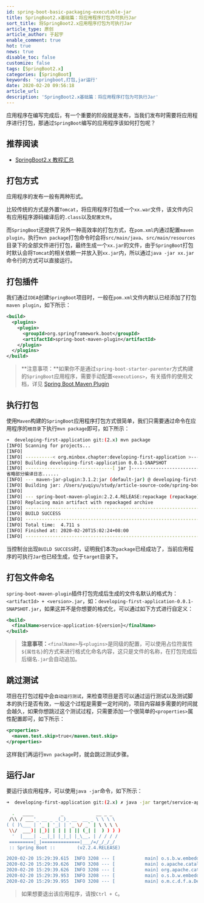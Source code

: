 ```yaml
---
id: spring-boot-basic-packaging-executable-jar
title: SpringBoot2.x基础篇：将应用程序打包为可执行Jar
sort_title: 将SpringBoot2.x应用程序打包为可执行Jar
article_type: 原创
article_author: 于起宇
enable_comment: true
hot: true
news: true
disable_toc: false
customize: false
tags: [SpringBoot2.x]
categories: [SpringBoot]
keywords: 'springboot,打包,jar运行'
date: 2020-02-20 09:56:18
article_url:
description: 'SpringBoot2.x基础篇：将应用程序打包为可执行Jar'
---
```


应用程序在编写完成后，有一个重要的阶段就是发布，当我们发布时需要将应用程序进行打包，那通过`SpringBoot`编写的应用程序该如何打包呢？

## 推荐阅读
- [SpringBoot2.x 教程汇总](http://blog.minbox.org/spring-boot-2-x-articles.html)

## 打包方式

应用程序的发布一般有两种形式。

比较传统的方式是外置`Tomcat`，将应用程序打包成一个`xx.war`文件，该文件内只有应用程序源码编译后的`.class`以及`配置文件`。

而`SpringBoot`还提供了另外一种高效率的打包方式，在`pom.xml`内通过配置`maven plugin`，执行`mvn package`打包命令时会将`src/main/java`、`src/main/resources`目录下的全部文件进行打包，最终生成一个`xx.jar`的文件，由于`SpringBoot`打包时默认会将`Tomcat`的相关依赖一并放入到`xx.jar`内，所以通过`java -jar xx.jar`命令行的方式可以直接运行。

## 打包插件

我们通过`IDEA`创建`SpringBoot`项目时，一般在`pom.xml`文件内默认已经添加了打包`maven plugin`，如下所示：

```xml
<build>
  <plugins>
    <plugin>
      <groupId>org.springframework.boot</groupId>
      <artifactId>spring-boot-maven-plugin</artifactId>
    </plugin>
  </plugins>
</build>
```

> **注意事项：**如果你不是通过`spring-boot-starter-parenter`方式构建的`SpringBoot`应用程序，需要手动配置`<executions>`，有关插件的使用文档，详见 [Spring Boot Maven Plugin](https://docs.spring.io/spring-boot/docs/2.2.4.RELEASE/maven-plugin//usage.html)

## 执行打包

使用`Maven`构建的`SpringBoot`应用程序打包方式很简单，我们只需要通过命令在应用程序的`根目录`下执行`mvn package`即可，如下所示：

```bash
➜  developing-first-application git:(2.x) mvn package           
[INFO] Scanning for projects...
[INFO] 
[INFO] ----------< org.minbox.chapter:developing-first-application >-----------
[INFO] Building developing-first-application 0.0.1-SNAPSHOT
[INFO] --------------------------------[ jar ]---------------------------------
省略部分编译日志......
[INFO] --- maven-jar-plugin:3.1.2:jar (default-jar) @ developing-first-application ---
[INFO] Building jar: /Users/yuqiyu/study/article-source-code/spring-boot-chapter/developing-first-application/target/developing-first-application-0.0.1-SNAPSHOT.jar
[INFO] 
[INFO] --- spring-boot-maven-plugin:2.2.4.RELEASE:repackage (repackage) @ developing-first-application ---
[INFO] Replacing main artifact with repackaged archive
[INFO] ------------------------------------------------------------------------
[INFO] BUILD SUCCESS
[INFO] ------------------------------------------------------------------------
[INFO] Total time:  4.711 s
[INFO] Finished at: 2020-02-20T15:02:24+08:00
[INFO] ------------------------------------------------------------------------

```

当控制台出现`BUILD SUCCESS`时，证明我们本次`package`已经成功了，当前应用程序的可执行`Jar`也已经生成，位于`target`目录下。

## 打包文件命名

`spring-boot-maven-plugin`插件打包完成后生成的文件名默认的格式为：`<artifactId> + <version>.jar`，如：`developing-first-application-0.0.1-SNAPSHOT.jar`，如果这并不是你想要的格式化，可以通过如下方式进行自定义：

```xml
<build>
  <finalName>service-application-${version}</finalName>
</build>
```

> **注意事项：**`<finalName>`与`<plugins>`是同级的配置，可以使用占位符属性`${属性名}`的方式来进行格式化命名内容，这只是文件的名称，在打包完成后后缀名`.jar`会自动追加。

## 跳过测试

项目在打包过程中会`自动运行测试`，来检查项目是否可以通过运行测试以及测试脚本的执行是否有效，一般这个过程是需要一定时间的，项目内容越多需要的时间就会越久，如果你想跳过这个测试过程，只需要添加一个很简单的`<properties>`属性配置即可，如下所示：

```xml
<properties>
  <maven.test.skip>true</maven.test.skip>
</properties>
```

这样我们再运行`mvn package`时，就会跳过测试步骤。

## 运行Jar

要运行该应用程序，可以使用`java -jar`命令，如下所示：

```bash
➜  developing-first-application git:(2.x) ✗ java -jar target/service-application-0.0.1-SNAPSHOT.jar 

  .   ____          _            __ _ _
 /\\ / ___'_ __ _ _(_)_ __  __ _ \ \ \ \
( ( )\___ | '_ | '_| | '_ \/ _` | \ \ \ \
 \\/  ___)| |_)| | | | | || (_| |  ) ) ) )
  '  |____| .__|_| |_|_| |_\__, | / / / /
 =========|_|==============|___/=/_/_/_/
 :: Spring Boot ::        (v2.2.4.RELEASE)

2020-02-20 15:29:39.615  INFO 3208 --- [           main] o.s.b.w.embedded.tomcat.TomcatWebServer  : Tomcat initialized with port(s): 8080 (http)
2020-02-20 15:29:39.626  INFO 3208 --- [           main] o.apache.catalina.core.StandardService   : Starting service [Tomcat]
2020-02-20 15:29:39.626  INFO 3208 --- [           main] org.apache.catalina.core.StandardEngine  : Starting Servlet engine: [Apache Tomcat/9.0.30]
2020-02-20 15:29:39.953  INFO 3208 --- [           main] o.s.b.w.embedded.tomcat.TomcatWebServer  : Tomcat started on port(s): 8080 (http) with context path ''
2020-02-20 15:29:39.955  INFO 3208 --- [           main] o.m.c.d.f.a.DevelopingFirstApplication   : Started DevelopingFirstApplication in 1.539 seconds (JVM running for 1.868)

```

> 如果想要退出该应用程序，请按`Ctrl + C`。

